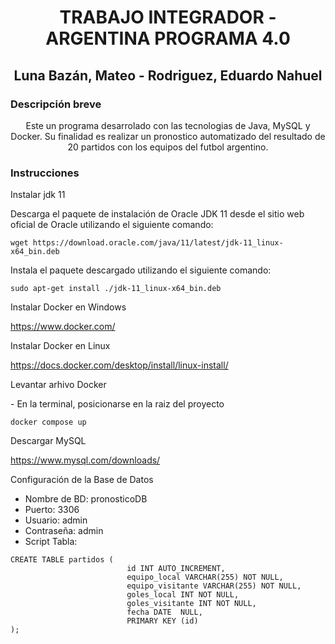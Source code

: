 <h1 align="center">TRABAJO INTEGRADOR - ARGENTINA PROGRAMA 4.0</h1>

<h2 align="center">Luna Bazán, Mateo - Rodriguez, Eduardo Nahuel</h2>

<h3> Descripción breve </h3>

<p align="center"> Este un programa desarrolado con las tecnologias de Java, MySQL y Docker. Su finalidad es realizar un pronostico automatizado del resultado de 20 partidos con los equipos del futbol argentino.</p>

<h3> Instrucciones </h3>

Instalar jdk 11

Descarga el paquete de instalación de Oracle JDK 11 desde el sitio web oficial de Oracle utilizando el siguiente comando:

```shell
wget https://download.oracle.com/java/11/latest/jdk-11_linux-x64_bin.deb 
```

Instala el paquete descargado utilizando el siguiente comando:

```shell
sudo apt-get install ./jdk-11_linux-x64_bin.deb
```

Instalar Docker en Windows

https://www.docker.com/

Instalar Docker en Linux

https://docs.docker.com/desktop/install/linux-install/

Levantar arhivo Docker
<p>- En la terminal, posicionarse en la raiz del proyecto </p>

```shell
docker compose up
```

Descargar MySQL

https://www.mysql.com/downloads/

Configuración de la Base de Datos

* Nombre de BD: pronosticoDB
* Puerto: 3306
* Usuario: admin
* Contraseña: admin
* Script Tabla:

```shell
CREATE TABLE partidos (
                          id INT AUTO_INCREMENT,
                          equipo_local VARCHAR(255) NOT NULL,
                          equipo_visitante VARCHAR(255) NOT NULL,
                          goles_local INT NOT NULL,
                          goles_visitante INT NOT NULL,
                          fecha DATE  NULL,
                          PRIMARY KEY (id)
);

```

